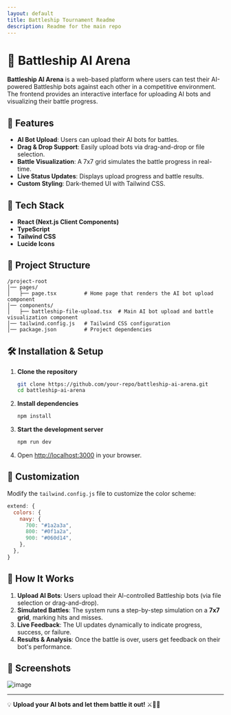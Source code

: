 ```yaml
---
layout: default
title: Battleship Tournament Readme
description: Readme for the main repo
---
```


# 🤖 Battleship AI Arena

**Battleship AI Arena** is a web-based platform where users can test their AI-powered Battleship bots against each other in a competitive environment. The frontend provides an interactive interface for uploading AI bots and visualizing their battle progress.

## 📌 Features
- **AI Bot Upload**: Users can upload their AI bots for battles.
- **Drag & Drop Support**: Easily upload bots via drag-and-drop or file selection.
- **Battle Visualization**: A 7x7 grid simulates the battle progress in real-time.
- **Live Status Updates**: Displays upload progress and battle results.
- **Custom Styling**: Dark-themed UI with Tailwind CSS.

## 🚀 Tech Stack
- **React (Next.js Client Components)**
- **TypeScript**
- **Tailwind CSS**
- **Lucide Icons**

## 📂 Project Structure
```
/project-root
│── pages/
│   ├── page.tsx         # Home page that renders the AI bot upload component
│── components/
│   ├── battleship-file-upload.tsx  # Main AI bot upload and battle visualization component
│── tailwind.config.js   # Tailwind CSS configuration
│── package.json         # Project dependencies
```

## 🛠 Installation & Setup

1. **Clone the repository**  
   ```sh
   git clone https://github.com/your-repo/battleship-ai-arena.git
   cd battleship-ai-arena
   ```

2. **Install dependencies**  
   ```sh
   npm install
   ```

3. **Start the development server**  
   ```sh
   npm run dev
   ```

4. Open [http://localhost:3000](http://localhost:3000) in your browser.

## 🎨 Customization
Modify the `tailwind.config.js` file to customize the color scheme:
```js
extend: {
  colors: {
    navy: {
      700: "#1a2a3a",
      800: "#0f1a2a",
      900: "#060d14",
    },
  },
}
```

## 🎯 How It Works
1. **Upload AI Bots**: Users upload their AI-controlled Battleship bots (via file selection or drag-and-drop).
2. **Simulated Battles**: The system runs a step-by-step simulation on a **7x7 grid**, marking hits and misses.
3. **Live Feedback**: The UI updates dynamically to indicate progress, success, or failure.
4. **Results & Analysis**: Once the battle is over, users get feedback on their bot's performance.

## 📸 Screenshots
![image](https://github.com/user-attachments/assets/fd7e43b9-9a3e-491f-92f6-44022fb59aab)


---

💡 **Upload your AI bots and let them battle it out!** ⚔️🤖🚢

